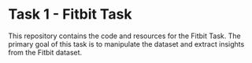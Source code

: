 # Task 1 - Fitbit Task

This repository contains the code and resources for the Fitbit Task. The primary goal of this task is to manipulate the dataset and extract insights from the Fitbit dataset.
